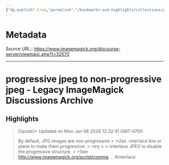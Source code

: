 ```yaml
---
{"dg-publish":true,"permalink":"/bookmarks-and-highlights/collections/programming/progressive-jpeg-to-non-progressive-jpeg-legacy-image-magick-discussions-archive/","noteIcon":""}
---
```



# Metadata
Source URL:: https://www.imagemagick.org/discourse-server/viewtopic.php?t=32570


---
# progressive jpeg to non-progressive jpeg - Legacy ImageMagick Discussions Archive



## Highlights

> [!quote]+ Updated on Mon Jan 08 2024 12:32:41 GMT-0700
>
> By default, JPG images are non-progressive
&gt;
&gt;Use -interlace line or plane to make them progressive.
&gt;
&gt;try 
&gt;
&gt;-interlace JPEG to disable the progressive structure. 
&gt;
&gt;See http://www.imagemagick.org/script/comma ... #interlace
